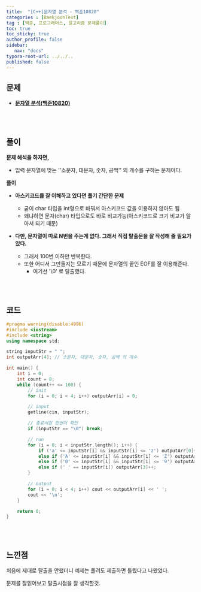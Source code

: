 ```yaml
---
title:  "[C++]문자열 분석 - 백준10820"
categories : [BaekjoonTest]
tag : [백준, 프로그래머스, 알고리즘 문제풀이]
toc: true
toc_sticky: true
author_profile: false
sidebar:
   nav: "docs"
typora-root-url: ../../..
published: false
---
```




## 문제

* **[문자열 분석(백준10820)](https://www.acmicpc.net/problem/10820)**

<br><br>

## 풀이

**문제 해석을 하자면,**

* 입력 문자열에 맞는 ''소문자, 대문자, 숫자, 공백'' 의 개수를 구하는 문제이다.



**풀이**

* **아스키코드를 잘 이해하고 있다면 풀기 간단한 문제**
  * 굳이 char 타입을 int형으로 바꿔서 아스키코드 값을 이용하지 않아도 됨
  * 왜냐하면 문자(char) 타입으로도 바로 비교가능(아스키코드로 크기 비교가 알아서 되기 때문)

* **다만, 문자열이 따로 N번을 주는게 없다. 그래서 직접 탈출문을 잘 작성해 줄 필요가 있다.**
  * 그래서 100번 이하만 반복한다.
  * 또한 어디서 그만둘지는 모르기 때문에 문자열의 끝인 EOF를 잘 이용해준다.
    * 여기선 '\0' 로 탈출했다.




<br><br>

## 코드

```c++
#pragma warning(disable:4996)
#include <iostream>
#include <string>
using namespace std;

string inputStr = " ";
int outputArr[4]; // 소문자, 대문자, 숫자, 공백 의 개수

int main() {
	int i = 0;
	int count = 0;
	while (count++ <= 100) {
		// init
		for (i = 0; i < 4; i++) outputArr[i] = 0;

		// input
		getline(cin, inputStr);

		// 종료시점 한번더 확인
		if (inputStr == "\0") break;

		// run
		for (i = 0; i < inputStr.length(); i++) {
			if ('a' <= inputStr[i] && inputStr[i] <= 'z') outputArr[0]++;
			else if ('A' <= inputStr[i] && inputStr[i] <= 'Z') outputArr[1]++;
			else if ('0' <= inputStr[i] && inputStr[i] <= '9') outputArr[2]++;
			else if (' ' == inputStr[i]) outputArr[3]++;
		}

		// output
		for (i = 0; i < 4; i++) cout << outputArr[i] << ' ';
		cout << '\n';
	}

	return 0;
}
```

<br><br>

## 느낀점

처음에 제대로 탈출을 안했더니 예제는 풀려도 제출하면 틀렸다고 나왔었다.

문제를 잘읽어보고 탈출시점을 잘 생각할것.
